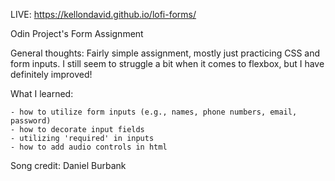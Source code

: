 LIVE: https://kellondavid.github.io/lofi-forms/

Odin Project's Form Assignment

General thoughts: Fairly simple assignment, mostly just practicing CSS and form inputs. I still seem to struggle a bit when it comes to flexbox, but I have definitely improved!

What I learned:

    - how to utilize form inputs (e.g., names, phone numbers, email, password)
    - how to decorate input fields
    - utilizing 'required' in inputs
    - how to add audio controls in html

Song credit: Daniel Burbank
